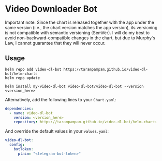 # Video Downloader Bot

Important note: Since the chart is released together with the app under the same version (i.e., the chart version
matches the app version), its versioning is not compatible with semantic versioning (SemVer). I will do my best to
avoid non-backward-compatible changes in the chart, but due to Murphy's Law, I cannot guarantee that they will
never occur.

## Usage

```shell
helm repo add video-dl-bot https://tarampampam.github.io/video-dl-bot/helm-charts
helm repo update

helm install my-video-dl-bot video-dl-bot/video-dl-bot --version <version_here>
```

Alternatively, add the following lines to your `Chart.yaml`:

```yaml
dependencies:
  - name: video-dl-bot
    version: <version_here>
    repository: https://tarampampam.github.io/video-dl-bot/helm-charts
```

And override the default values in your `values.yaml`:

```yaml
video-dl-bot:
  config:
    botToken:
      plain: "<telegram-bot-token>"
```
